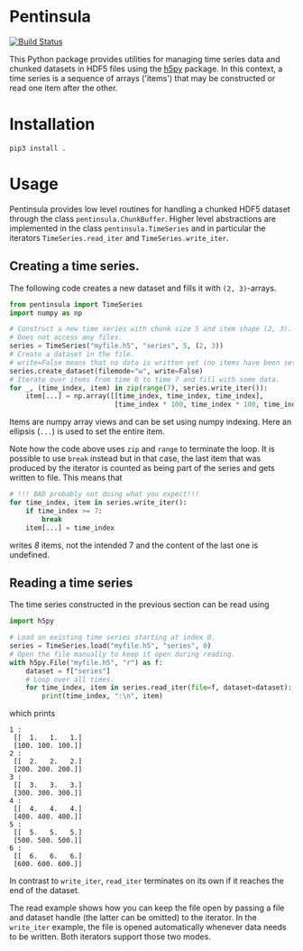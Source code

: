 # Pentinsula

[![Build Status](https://travis-ci.com/jl-wynen/pentinsula.svg?branch=master)](https://travis-ci.com/jl-wynen/pentinsula)

This Python package provides utilities for managing time series data and chunked datasets in HDF5 files using the [h5py](https://www.h5py.org/) package.
In this context, a time series is a sequence of arrays ('items') that may be constructed or read one item after the other.

# Installation

```shell script
pip3 install .
```

# Usage

Pentinsula provides low level routines for handling a chunked HDF5 dataset through the class `pentinsula.ChunkBuffer`.
Higher level abstractions are implemented in the class `pentinsula.TimeSeries` and in particular the iterators `TimeSeries.read_iter` and `TimeSeries.write_iter`.

## Creating a time series.

The following code creates a new dataset and fills it with `(2, 3)`-arrays. 
```python
from pentinsula import TimeSeries
import numpy as np

# Construct a new time series with chunk size 5 and item shape (2, 3).
# Does not access any files.
series = TimeSeries("myfile.h5", "series", 5, (2, 3))
# Create a dataset in the file.
# write=False means that no data is written yet (no items have been set yet).
series.create_dataset(filemode="w", write=False)
# Iterate over items from time 0 to time 7 and fill with some data.
for _, (time_index, item) in zip(range(7), series.write_iter()):
    item[...] = np.array([[time_index, time_index, time_index],
                          [time_index * 100, time_index * 100, time_index * 100]])
```
Items are numpy array views and can be set using numpy indexing.
Here an ellipsis (`...`) is used to set the entire item.

Note how the code above uses `zip` and `range` to terminate the loop.
It is possible to use `break` instead but in that case, the last item that was produced by the iterator is counted as being part of the series and gets written to file.
This means that
```python
# !!! BAD probably not doing what you expect!!!
for time_index, item in series.write_iter():
    if time_index >= 7:
        break
    item[...] = time_index
```
writes _8_ items, not the intended 7 and the content of the last one is undefined.

## Reading a time series

The time series constructed in the previous section can be read using
```python
import h5py

# Load an existing time series starting at index 0.
series = TimeSeries.load("myfile.h5", "series", 0)
# Open the file manually to keep it open during reading.
with h5py.File("myfile.h5", "r") as f:
    dataset = f["series"]
    # Loop over all times.
    for time_index, item in series.read_iter(file=f, dataset=dataset):
        print(time_index, ":\n", item)
```
which prints
```text
1 :
 [[  1.   1.   1.]
 [100. 100. 100.]]
2 :
 [[  2.   2.   2.]
 [200. 200. 200.]]
3 :
 [[  3.   3.   3.]
 [300. 300. 300.]]
4 :
 [[  4.   4.   4.]
 [400. 400. 400.]]
5 :
 [[  5.   5.   5.]
 [500. 500. 500.]]
6 :
 [[  6.   6.   6.]
 [600. 600. 600.]]
```
In contrast to `write_iter`, `read_iter` terminates on its own if it reaches the end of the dataset.

The read example shows how you can keep the file open by passing a file and dataset handle (the latter can be omitted) to the iterator.
In the `write_iter` example, the file is opened automatically whenever data needs to be written.
Both iterators support those two modes. 
